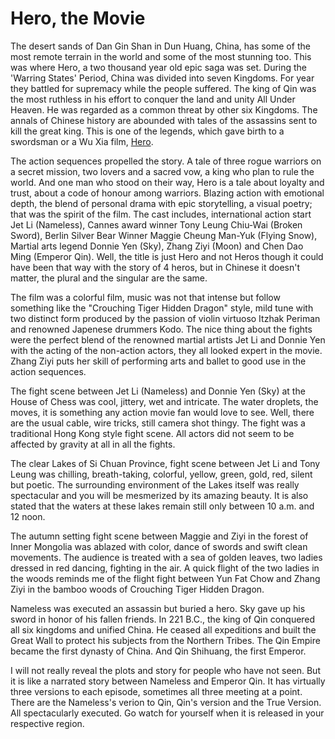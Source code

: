 # Hero, the Movie

The desert sands of Dan Gin Shan in Dun Huang, China, has some of the most remote terrain in the world and some of the most stunning too. This was where Hero, a two thousand year old epic saga was set. During the 'Warring States' Period, China was divided into seven Kingdoms. For year they battled for supremacy while the people suffered. The king of Qin was the most ruthless in his effort to conquer the land and unity All Under Heaven. He was regarded as a common threat by other six Kingdoms. The annals of Chinese history are abounded with tales of the assassins sent to kill the great king. This is one of the legends, which gave birth to a swordsman or a Wu Xia film, [Hero](https://en.wikipedia.org/wiki/Hero_(2002_film)).

The action sequences propelled the story. A tale of three rogue warriors on a secret mission, two lovers and a sacred vow, a king who plan to rule the world. And one man who stood on their way, Hero is a tale about loyalty and trust, about a code of honour among warriors. Blazing action with emotional depth, the blend of personal drama with epic storytelling, a visual poetry; that was the spirit of the film. The cast includes, international action start Jet Li (Nameless), Cannes award winner Tony Leung Chiu-Wai (Broken Sword), Berlin Silver Bear Winner Maggie Cheung Man-Yuk (Flying Snow), Martial arts legend Donnie Yen (Sky), Zhang Ziyi (Moon) and Chen Dao Ming (Emperor Qin). Well, the title is just Hero and not Heros though it could have been that way with the story of 4 heros, but in Chinese it doesn't matter, the plural and the singular are the same.

The film was a colorful film, music was not that intense but follow something like the "Crouching Tiger Hidden Dragon" style, mild tune with two distinct form produced by the passion of violin virtuoso Itzhak Periman and renowned Japenese drummers Kodo. The nice thing about the fights were the perfect blend of the renowned martial artists Jet Li and Donnie Yen with the acting of the non-action actors, they all looked expert in the movie. Zhang Ziyi puts her skill of performing arts and ballet to good use in the action sequences.

The fight scene between Jet Li (Nameless) and Donnie Yen (Sky) at the House of Chess was cool, jittery, wet and intricate. The water droplets, the moves, it is something any action movie fan would love to see. Well, there are the usual cable, wire tricks, still camera shot thingy. The fight was a traditional Hong Kong style fight scene. All actors did not seem to be affected by gravity at all in all the fights.

The clear Lakes of Si Chuan Province, fight scene between Jet Li and Tony Leung was chilling, breath-taking, colorful, yellow, green, gold, red, silent but poetic. The surrounding environment of the Lakes itself was really spectacular and you will be mesmerized by its amazing beauty. It is also stated that the waters at these lakes remain still only between 10 a.m. and 12 noon.

The autumn setting fight scene between Maggie and Ziyi in the forest of Inner Mongolia was ablazed with color, dance of swords and swift clean movements. The audience is treated with a sea of golden leaves, two ladies dressed in red dancing, fighting in the air. A quick flight of the two ladies in the woods reminds me of the flight fight between Yun Fat Chow and Zhang Ziyi in the bamboo woods of Crouching Tiger Hidden Dragon.

Nameless was executed an assassin but buried a hero. Sky gave up his sword in honor of his fallen friends. In 221 B.C., the king of Qin conquered all six kingdoms and unified China. He ceased all expeditions and built the Great Wall to protect his subjects from the Northern Tribes. The Qin Empire became the first dynasty of China. And Qin Shihuang, the first Emperor.

I will not really reveal the plots and story for people who have not seen. But it is like a narrated story between Nameless and Emperor Qin. It has virtually three versions to each episode, sometimes all three meeting at a point. There are the Nameless's verion to Qin, Qin's version and the True Version. All spectacularly executed. Go watch for yourself when it is released in your respective region.